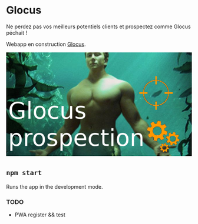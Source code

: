 # Glocus

Ne perdez pas vos meilleurs potentiels clients et prospectez comme Glocus péchait !

Webapp en construction [Glocus](https://glocus.netlify.app).

![Glocus prospection](./public/glocus.png)

## `npm start`

Runs the app in the development mode.

### TODO

- PWA register && test
